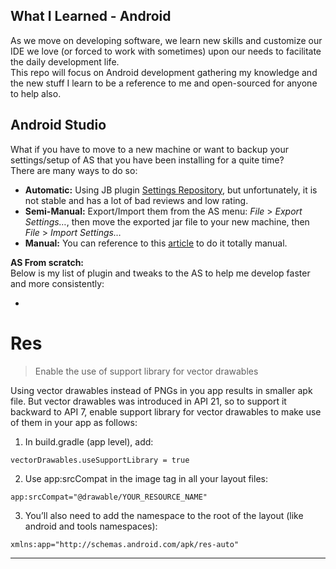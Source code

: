 What I Learned - Android
---

<p>As we move on developing software, we learn new skills and customize our IDE we love (or forced to work with sometimes) upon our needs to facilitate the daily development life.<br>
This repo will focus on Android development gathering my knowledge and the new stuff I learn to be a reference to me and open-sourced for anyone to help also.</p>
<h2 id="android-studio">Android Studio</h2>
<p>What if you have to move to a new machine or want to backup your settings/setup of AS that you have been installing for a quite time?<br>
There are many ways to do so:</p>
<ul>
<li><strong>Automatic:</strong> Using JB plugin <a href="https://plugins.jetbrains.com/plugin/7566-settings-repository">Settings Repository</a>, but unfortunately, it is not stable and has a lot of bad reviews and low rating.</li>
<li><strong>Semi-Manual:</strong> Export/Import them from the AS menu: <em>File</em> &gt; <em>Export Settings…</em>, then move the exported jar file to your new machine, then <em>File</em> &gt; <em>Import Settings…</em></li>
<li><strong>Manual:</strong> You can reference to this <a href="https://practical-start.blogspot.com/2016/12/changing-android-studio-settings.html">article</a> to do it totally manual.</li>
</ul>
<p><strong>AS From scratch:</strong><br>
Below is my list of plugin and tweaks to the AS to help me develop faster and more consistently:</p>
<ul>
<li></li>
</ul>
<h1 id="res">Res</h1>
<blockquote>
<p>Enable the use of support library for vector drawables</p>
</blockquote>
<p>Using vector drawables instead of PNGs in you app results in smaller apk file. But vector drawables was introduced in API 21, so to support it backward to API 7, enable support library for vector drawables to make use of them in your app as follows:</p>
<ol>
<li>In build.gradle (app level), add:</li>
</ol>
<pre><code>vectorDrawables.useSupportLibrary = true
</code></pre>
<ol start="2">
<li>Use app:srcCompat in the image tag in all your layout files:</li>
</ol>
<pre><code>app:srcCompat="@drawable/YOUR_RESOURCE_NAME"
</code></pre>
<ol start="3">
<li>You’ll also need to add the namespace to the root of the layout (like android and tools namespaces):</li>
</ol>
<pre><code>xmlns:app="http://schemas.android.com/apk/res-auto"
</code></pre>
<hr>

<!--stackedit_data:
eyJoaXN0b3J5IjpbLTYyNTEwMDY1MV19
-->